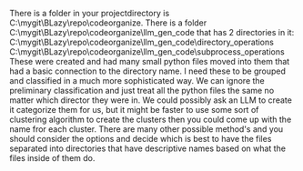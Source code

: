 There is a folder in your projectdirectory is C:\mygit\BLazy\repo\codeorganize.
There is a folder C:\mygit\BLazy\repo\codeorganize\llm_gen_code that has 2 directories in it:
C:\mygit\BLazy\repo\codeorganize\llm_gen_code\directory_operations
C:\mygit\BLazy\repo\codeorganize\llm_gen_code\subprocess_operations
These were created and had many small python files moved into them that had a basic connection to the directory name. 
I need these to be grouped and classified in a much more sophisticated way.  We can ignore the preliminary classification and just treat all the python files the same no matter which director they were in. 
We could possibly ask an LLM to create it categorize them for us, but it might be faster to use some sort of clustering algorithm to create the clusters then you could come up with the name fror each cluster. There are many other possible method's and you should consider the options and decide which is best to have the files separated into directories that have descriptive names based on what the files inside of them do.
